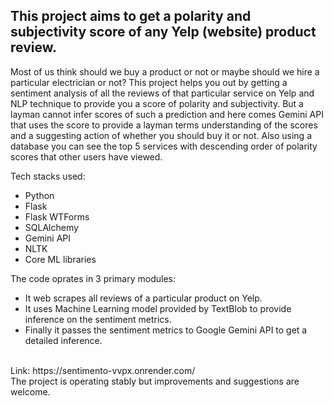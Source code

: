 <h2>This project aims to get a polarity and subjectivity score of any Yelp (website) product review.</h2>

<p>Most of us think should we buy a product or not or maybe should we hire a particular electrician or not? This project helps you out by getting a sentiment analysis of all the reviews of that particular service on Yelp and NLP technique to provide you a score of polarity and subjectivity. But a layman cannot infer scores of such a prediction and here comes Gemini API that uses the score to provide a layman terms understanding of the scores and a suggesting action of whether you should buy it or not. Also using a database you can see the top 5 services with descending order of polarity scores that other users have viewed.</p>
Tech stacks used:
<ul>
  <li>Python</li>
  <li>Flask</li>
  <li>Flask WTForms</li>
  <li>SQLAlchemy</li>
  <li>Gemini API</li>
  <li>NLTK</li>
  <li>Core ML libraries</li>
</ul>
The code oprates in 3 primary modules: 
<ul>
  <li>It web scrapes all reviews of a particular product on Yelp. </li>
  <li>It uses Machine Learning model provided by TextBlob to provide inference on the sentiment metrics.</li> 
  <li>Finally it passes the sentiment metrics to Google Gemini API to get a detailed inference.</li>
</ul>
<br>
Link: https://sentimento-vvpx.onrender.com/
<br>
The project is operating stably but improvements and suggestions are welcome.
